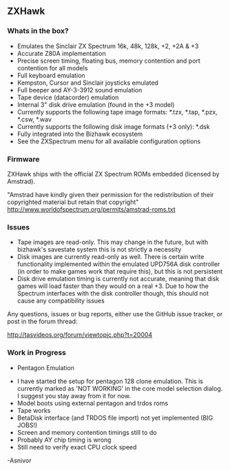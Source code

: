 ﻿## ZXHawk

### Whats in the box?
* Emulates the Sinclair ZX Spectrum 16k, 48k, 128k, +2, +2A & +3
* Accurate Z80A implementation
* Precise screen timing, floating bus, memory contention and port contention for all models
* Full keyboard emulation
* Kempston, Cursor and Sinclair joysticks emulated
* Full beeper and AY-3-3912 sound emulation
* Tape device (datacorder) emulation
* Internal 3" disk drive emulation (found in the +3 model)
* Currently supports the following tape image formats: *.tzx, *.tap, *.pzx, *.csw, *.wav
* Currently supports the following disk image formats (+3 only): *.dsk
* Fully integrated into the Bizhawk ecosystem
* See the ZXSpectrum menu for all available configuration options

### Firmware
ZXHawk ships with the official ZX Spectrum ROMs embedded (licensed by Amstrad).

"Amstrad have kindly given their permission for the redistribution of their copyrighted material but retain that copyright"
http://www.worldofspectrum.org/permits/amstrad-roms.txt

### Issues
* Tape images are read-only. This may change in the future, but with bizhawk's savestate system this is not strictly a necessity 
* Disk images are currently read-only as well. There is certain write functionality implemented within the emulated UPD756A disk controller (in order to make games work that require this), but this is not persistent
* Disk drive emulation timing is currently not accurate, meaning that disk games will load faster than they would on a real +3. Due to how the Spectrum interfaces with the disk controller though, this should not cause any compatibility issues

Any questions, issues or bug reports, either use the GitHub issue tracker, or post in the forum thread:

http://tasvideos.org/forum/viewtopic.php?t=20004

### Work in Progress
* Pentagon Emulation
- I have started the setup for pentagon 128 clone emulation. This is currently marked as 'NOT WORKING' in the core model selection dialog. I suggest you stay away from it for now.
- Model boots using external pentagon and trdos roms
- Tape works
- BetaDisk interface (and TRDOS file import) not yet implemented (BIG JOBS!)
- Screen and memory contention timings still to do
- Probably AY chip timing is wrong
- Still need to verify exact CPU clock speed

-Asnivor

